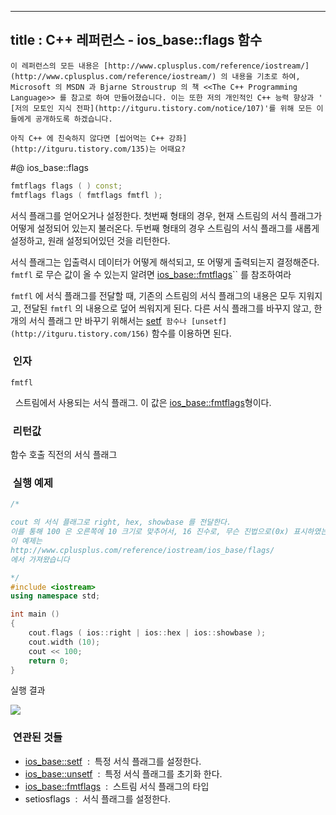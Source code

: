----------------
title : C++ 레퍼런스 - ios_base::flags 함수
--------------



```warning
이 레퍼런스의 모든 내용은 [http://www.cplusplus.com/reference/iostream/](http://www.cplusplus.com/reference/iostream/) 의 내용을 기초로 하여, Microsoft 의 MSDN 과 Bjarne Stroustrup 의 책 <<The C++ Programming Language>> 를 참고로 하여 만들어졌습니다. 이는 또한 저의 개인적인 C++ 능력 향상과 ' [저의 모토인 지식 전파](http://itguru.tistory.com/notice/107)'를 위해 모든 이들에게 공개하도록 하겠습니다.
```

```info
아직 C++ 에 친숙하지 않다면 [씹어먹는 C++ 강좌](http://itguru.tistory.com/135)는 어때요?
```

#@ ios_base::flags

```cpp
fmtflags flags ( ) const;
fmtflags flags ( fmtflags fmtfl );
```


서식 플래그를 얻어오거나 설정한다.
첫번째 형태의 경우, 현재 스트림의 서식 플래그가 어떻게 설정되어 있는지 불러온다.
두번째 형태의 경우 스트림의 서식 플래그를 새롭게 설정하고, 원래 설정되어있던 것을 리턴한다.

서식 플래그는 입출력시 데이터가 어떻게 해석되고, 또 어떻게 출력되는지 결정해준다. `fmtfl` 로 무슨 값이 올 수 있는지 알려면 [ios_base::fmtflags](http://itguru.tistory.com/154)`` 를 참조하여라

`fmtfl` 에 서식 플래그를 전달할 때, 기존의 스트림의 서식 플래그의 내용은 모두 지워지고, 전달된 `fmtfl` 의 내용으로 덮어 씌워지게 된다. 다른 서식 플래그를 바꾸지 않고, 한 개의 서식 플래그 만 바꾸기 위해서는 [setf](http://itguru.tistory.com/155)`` 함수나 [unsetf](http://itguru.tistory.com/156)`` 함수를 이용하면 된다.



###  인자





`fmtfl`

  스트림에서 사용되는 서식 플래그. 이 값은 [ios_base::fmtflags](http://itguru.tistory.com/154)형이다.




###  리턴값



함수 호출 직전의 서식 플래그






###  실행 예제



```cpp
/*

cout 의 서식 플래그로 right, hex, showbase 를 전달한다.
이를 통해 100 은 오른쪽에 10 크기로 맞추어서, 16 진수로, 무슨 진법으로(0x) 표시하였는지 명시되어 출력된다.
이 예제는
http://www.cplusplus.com/reference/iostream/ios_base/flags/
에서 가져왔습니다

*/
#include <iostream>
using namespace std;

int main ()
{
    cout.flags ( ios::right | ios::hex | ios::showbase );
    cout.width (10);
    cout << 100;
    return 0;
}
```


실행 결과


![](http://img1.daumcdn.net/thumb/R1920x0/?fname=http%3A%2F%2Fcfile10.uf.tistory.com%2Fimage%2F110B09414E4D3E30316DF2)





###  연관된 것들

*  [ios_base::setf](http://itguru.tistory.com/155)  :  특정 서식 플래그를 설정한다.
*  [ios_base::unsetf](http://itguru.tistory.com/156)  :  특정 서식 플래그를 초기화 한다.
*  [ios_base::fmtflags](http://itguru.tistory.com/154)  :  스트림 서식 플래그의 타입
* setiosflags  :  서식 플래그를 설정한다.

